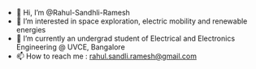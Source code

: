 - 👋 Hi, I’m @Rahul-Sandhli-Ramesh
- 👀 I’m interested in space exploration, electric mobility and renewable energies
- 🌱 I’m currently an undergrad student of Electrical and Electronics Engineering @ UVCE, Bangalore
- 📫 How to reach me : rahul.sandli.ramesh@gmail.com

<!---
Rahul-Sandhli-Ramesh/Rahul-Sandhli-Ramesh is a ✨ special ✨ repository because its `README.md` (this file) appears on your GitHub profile.
You can click the Preview link to take a look at your changes.
--->
